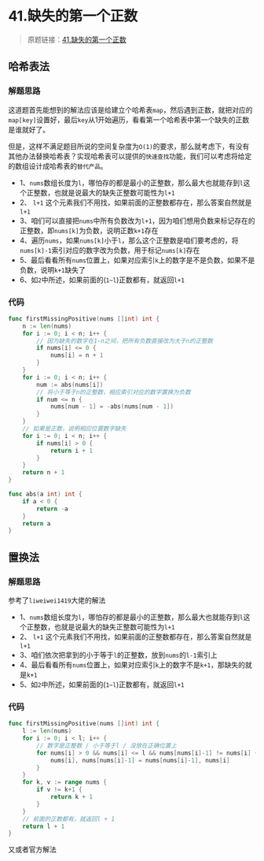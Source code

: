 # 41.缺失的第一个正数
> 原题链接：[41.缺失的第一个正数](https://leetcode-cn.com/problems/first-missing-positive/)

## 哈希表法
###  解题思路
这道题首先能想到的解法应该是给建立个哈希表``map``，然后遇到正数，就把对应的``map[key]``设置好，最后``key``从1开始遍历，看看第一个哈希表中第一个缺失的正数是谁就好了。

但是，这样不满足题目所说的空间复杂度为``O(1)``的要求，那么就考虑下，有没有其他办法替换哈希表？实现哈希表可以提供的``快速查找``功能，我们可以考虑将给定的数组设计成哈希表的``替代产品``。

* 1、``nums``数组长度为``l``，哪怕存的都是最小的正整数，那么最大也就能存到``l``这个正整数，也就是说最大的缺失正整数可能性为``l+1``
* 2、 ``l+1`` 这个元素我们不用找，如果前面的正整数都存在，那么答案自然就是``l+1``
* 3、咱们可以直接把``nums``中所有负数改为``l+1``，因为咱们想用负数来标记存在的正整数，即``nums[k]``为负数，说明正数``k+1``存在
* 4、遍历``nums``，如果``nums[k]``小于``l``，那么这个正整数是咱们要考虑的，将``nums[k]-1``索引对应的数字改为负数，用于标记``nums[k]``存在
* 5、最后看看所有``nums``位置上，如果对应索引``k``上的数字是不是负数，如果不是负数，说明``k+1``缺失了
* 6、如``2``中所述，如果前面的(``1~l``)正数都有，就返回``l+1``
### 代码
```go
func firstMissingPositive(nums []int) int {
	n := len(nums)
	for i := 0; i < n; i++ {
		// 因为缺失的数字在1-n之间，把所有负数直接改为大于n的正整数
		if nums[i] <= 0 {
			nums[i] = n + 1
		}
	}
	for i := 0; i < n; i++ {
		num := abs(nums[i])
		// 将小于等于n的正整数，相应索引对应的数字置换为负数
		if num <= n {
			nums[num - 1] = -abs(nums[num - 1])
		}
	}
	// 如果是正数，说明相应位置数字缺失
	for i := 0; i < n; i++ {
		if nums[i] > 0 {
			return i + 1
		}
	}
	return n + 1
}

func abs(a int) int {
	if a < 0 {
		return -a
	}
	return a
}
```
## 置换法
### 解题思路
参考了``liweiwei1419``大佬的解法

* 1、``nums``数组长度为``l``，哪怕存的都是最小的正整数，那么最大也就能存到``l``这个正整数，也就是说最大的缺失正整数可能性为``l+1``
* 2、 ``l+1`` 这个元素我们不用找，如果前面的正整数都存在，那么答案自然就是``l+1``
* 3、咱们依次把拿到的小于等于``l``的正整数，放到``nums``的``l-1``索引上
* 4、最后看看所有``nums``位置上，如果对应索引``k``上的数字不是``k+1``，那缺失的就是``k+1``
* 5、如``2``中所述，如果前面的(``1~l``)正数都有，就返回``l+1``
### 代码
```go
func firstMissingPositive(nums []int) int {
	l := len(nums)
	for i := 0; i < l; i++ {
		// 数字是正整数 / 小于等于l / 没放在正确位置上
		for nums[i] > 0 && nums[i] <= l && nums[nums[i]-1] != nums[i] {
			nums[i], nums[nums[i]-1] = nums[nums[i]-1], nums[i]
		}
	}
	for k, v := range nums {
		if v != k+1 {
			return k + 1
		}
	}
	// 前面的正数都有，就返回l + 1
	return l + 1
}
```
又或者官方解法
